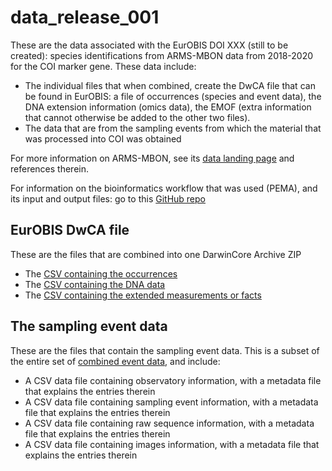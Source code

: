 # data_release_001

These are the data associated with the EurOBIS DOI XXX (still to be created): species identifications from ARMS-MBON data from 2018-2020 for the COI marker gene. These data include: 
* The individual files that when combined, create the DwCA file that can be found in EurOBIS: a file of occurrences (species and event data), the DNA extension information (omics data), the EMOF (extra information that cannot otherwise be added to the other two files).
* The data that are from the sampling events from which the material that was processed into COI was obtained

For more information on ARMS-MBON, see its [data landing page](data.arms-mbon.org) and references therein. 

For information on the bioinformatics workflow that was used (PEMA), and its input and output files: go to this [GitHub repo](https://github.com/arms-mbon/analysis_release_001)


## EurOBIS DwCA file
These are the files that are combined into one DarwinCore Archive ZIP
* The [CSV containing the occurrences](https://github.com/arms-mbon/data_release_001/blob/main/ARMS_COI_Occurrence.csv) 
* The [CSV containing the DNA data](https://github.com/arms-mbon/data_release_001/blob/main/ARMS_COI_DNAextension.csv) 
* The [CSV containing the extended measurements or facts](https://github.com/arms-mbon/data_release_001/blob/main/ARMS_COI_EMOF.csv) 


## The sampling event data
These are the files that contain the sampling event data. This is a subset of the entire set of [combined event data](https://github.com/arms-mbon/data_workspace/tree/main/QualityControlledData/Combined), and include: 
* A CSV data file containing observatory information, with a metadata file that explains the entries therein
* A CSV data file containing sampling event information, with a metadata file that explains the entries therein
* A CSV data file containing raw sequence information, with a metadata file that explains the entries therein
* A CSV data file containing images information, with a metadata file that explains the entries therein


